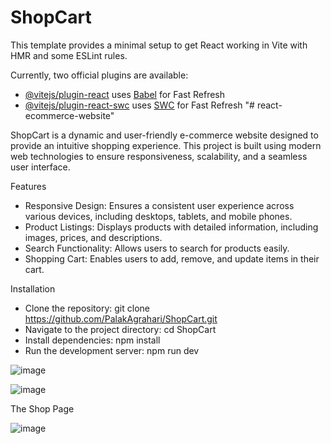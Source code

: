 # ShopCart

This template provides a minimal setup to get React working in Vite with HMR and some ESLint rules.

Currently, two official plugins are available:

- [@vitejs/plugin-react](https://github.com/vitejs/vite-plugin-react/blob/main/packages/plugin-react/README.md) uses [Babel](https://babeljs.io/) for Fast Refresh
- [@vitejs/plugin-react-swc](https://github.com/vitejs/vite-plugin-react-swc) uses [SWC](https://swc.rs/) for Fast Refresh
"# react-ecommerce-website" 

ShopCart is a dynamic and user-friendly e-commerce website designed to provide an intuitive shopping experience. This project is built using modern web technologies to ensure responsiveness, scalability, and a seamless user interface.

Features

- Responsive Design: Ensures a consistent user experience across various devices, including desktops, tablets, and mobile phones.
- Product Listings: Displays products with detailed information, including images, prices, and descriptions.
- Search Functionality: Allows users to search for products easily.
- Shopping Cart: Enables users to add, remove, and update items in their cart.

Installation
 - Clone the repository: git clone https://github.com/PalakAgrahari/ShopCart.git
 - Navigate to the project directory: cd ShopCart
 - Install dependencies: npm install
 - Run the development server: npm run dev


![image](https://github.com/user-attachments/assets/41a866b2-aac4-46b9-acf7-764a88b96fa5)

![image](https://github.com/user-attachments/assets/3c1de1f8-5494-43ec-8054-fa2596194efb)

The Shop Page 

![image](https://github.com/user-attachments/assets/d60b761e-c59e-479c-9ca8-9afeee37bb4c)






